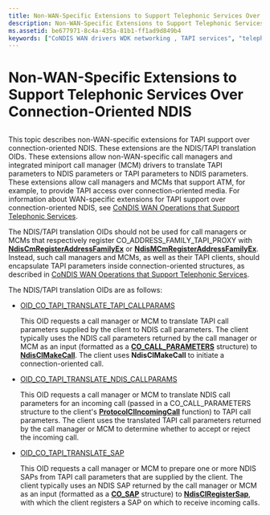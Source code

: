 ```yaml
---
title: Non-WAN-Specific Extensions to Support Telephonic Services Over Connection-Oriented NDIS
description: Non-WAN-Specific Extensions to Support Telephonic Services Over Connection-Oriented NDIS
ms.assetid: be677971-8c4a-435a-81b1-ff1ad9d849b4
keywords: ["CoNDIS WAN drivers WDK networking , TAPI services", "telephonic services WDK WAN , non-WAN-specific extensions", "CoNDIS TAPI WDK networking , non-WAN-specific extensions", "NDIS/TAPI translation OIDs WDK networking", "connection-oriented NDIS WDK"]
---
```


# Non-WAN-Specific Extensions to Support Telephonic Services Over Connection-Oriented NDIS


## <a href="" id="ddk-non-wan-specific-extensions-to-support-telephonic-services-over-co"></a>


This topic describes non-WAN-specific extensions for TAPI support over connection-oriented NDIS. These extensions are the NDIS/TAPI translation OIDs. These extensions allow non-WAN-specific call managers and integrated miniport call manager (MCM) drivers to translate TAPI parameters to NDIS parameters or TAPI parameters to NDIS parameters. These extensions allow call managers and MCMs that support ATM, for example, to provide TAPI access over connection-oriented media. For information about WAN-specific extensions for TAPI support over connection-oriented NDIS, see [CoNDIS WAN Operations that Support Telephonic Services](condis-wan-operations-that-support-telephonic-services.md).

The NDIS/TAPI translation OIDs should not be used for call managers or MCMs that respectively register CO\_ADDRESS\_FAMILY\_TAPI\_PROXY with [**NdisCmRegisterAddressFamilyEx**](https://msdn.microsoft.com/library/windows/hardware/ff561685) or [**NdisMCmRegisterAddressFamilyEx**](https://msdn.microsoft.com/library/windows/hardware/ff563554). Instead, such call managers and MCMs, as well as their TAPI clients, should encapsulate TAPI parameters inside connection-oriented structures, as described in [CoNDIS WAN Operations that Support Telephonic Services](condis-wan-operations-that-support-telephonic-services.md).

The NDIS/TAPI translation OIDs are as follows:

-   [OID\_CO\_TAPI\_TRANSLATE\_TAPI\_CALLPARAMS](https://msdn.microsoft.com/library/windows/hardware/ff569100)

    This OID requests a call manager or MCM to translate TAPI call parameters supplied by the client to NDIS call parameters. The client typically uses the NDIS call parameters returned by the call manager or MCM as an input (formatted as a [**CO\_CALL\_PARAMETERS**](https://msdn.microsoft.com/library/windows/hardware/ff545384) structure) to [**NdisClMakeCall**](https://msdn.microsoft.com/library/windows/hardware/ff561635). The client uses **NdisClMakeCall** to initiate a connection-oriented call.

-   [OID\_CO\_TAPI\_TRANSLATE\_NDIS\_CALLPARAMS](https://msdn.microsoft.com/library/windows/hardware/ff569099)

    This OID requests a call manager or MCM to translate NDIS call parameters for an incoming call (passed in a CO\_CALL\_PARAMETERS structure to the client's [**ProtocolClIncomingCall**](https://msdn.microsoft.com/library/windows/hardware/ff570228) function) to TAPI call parameters. The client uses the translated TAPI call parameters returned by the call manager or MCM to determine whether to accept or reject the incoming call.

-   [OID\_CO\_TAPI\_TRANSLATE\_SAP](https://msdn.microsoft.com/library/windows/hardware/ff569101)

    This OID requests a call manager or MCM to prepare one or more NDIS SAPs from TAPI call parameters that are supplied by the client. The client typically uses an NDIS SAP returned by the call manager or MCM as an input (formatted as a [**CO\_SAP**](https://msdn.microsoft.com/library/windows/hardware/ff545392) structure) to [**NdisClRegisterSap**](https://msdn.microsoft.com/library/windows/hardware/ff561648), with which the client registers a SAP on which to receive incoming calls.

 

 





